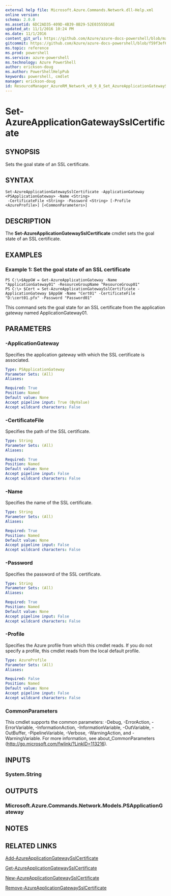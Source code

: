 ```yaml
---
external help file: Microsoft.Azure.Commands.Network.dll-Help.xml
online version: 
schema: 2.0.0
ms.assetid: 6DC2AD35-409D-4B39-8B29-52E03555D1AE
updated_at: 11/1/2016 10:24 PM
ms.date: 11/1/2016
content_git_url: https://github.com/Azure/azure-docs-powershell/blob/master/azureps-cmdlets-docs/ResourceManager/AzureRM.Network/v0.9.8/Set-AzureApplicationGatewaySslCertificate.md
gitcommit: https://github.com/Azure/azure-docs-powershell/blob/f59f3ef60bc592383812213e69fd77ba950759ed/azureps-cmdlets-docs/ResourceManager/AzureRM.Network/v0.9.8/Set-AzureApplicationGatewaySslCertificate.md
ms.topic: reference
ms.prod: powershell
ms.service: azure-powershell
ms.technology: Azure PowerShell
author: erickson-doug
ms.author: PowerShellHelpPub
keywords: powershell, cmdlet
manager: erickson-doug
id: ResourceManager_AzureRM_Network_v0_9_8_Set_AzureApplicationGatewaySslCertificate_md
---
```


# Set-AzureApplicationGatewaySslCertificate

## SYNOPSIS
Sets the goal state of an SSL certificate.

## SYNTAX

```
Set-AzureApplicationGatewaySslCertificate -ApplicationGateway <PSApplicationGateway> -Name <String>
 -CertificateFile <String> -Password <String> [-Profile <AzureProfile>] [<CommonParameters>]
```

## DESCRIPTION
The **Set-AzureApplicationGatewaySslCertificate** cmdlet sets the goal state of an SSL certificate.

## EXAMPLES

### Example 1: Set the goal state of an SSL certificate
```
PS C:\>$AppGW = Get-AzureApplicationGateway -Name "ApplicationGateway01" -ResourceGroupName "ResourceGroup01"
PS C:\> $Cert = Set-AzureApplicationGatewaySslCertificate -ApplicationGateway $AppGW -Name "Cert01" -CertificateFile "D:\cert01.pfx" -Password "Password01"
```

This command sets the goal state for an SSL certificate from the application gateway named ApplicationGateway01.

## PARAMETERS

### -ApplicationGateway
Specifies the application gateway with which the SSL certificate is associated.

```yaml
Type: PSApplicationGateway
Parameter Sets: (All)
Aliases: 

Required: True
Position: Named
Default value: None
Accept pipeline input: True (ByValue)
Accept wildcard characters: False
```

### -CertificateFile
Specifies the path of the SSL certificate.

```yaml
Type: String
Parameter Sets: (All)
Aliases: 

Required: True
Position: Named
Default value: None
Accept pipeline input: False
Accept wildcard characters: False
```

### -Name
Specifies the name of the SSL certificate.

```yaml
Type: String
Parameter Sets: (All)
Aliases: 

Required: True
Position: Named
Default value: None
Accept pipeline input: False
Accept wildcard characters: False
```

### -Password
Specifies the password of the SSL certificate.

```yaml
Type: String
Parameter Sets: (All)
Aliases: 

Required: True
Position: Named
Default value: None
Accept pipeline input: False
Accept wildcard characters: False
```

### -Profile
Specifies the Azure profile from which this cmdlet reads.
If you do not specify a profile, this cmdlet reads from the local default profile.

```yaml
Type: AzureProfile
Parameter Sets: (All)
Aliases: 

Required: False
Position: Named
Default value: None
Accept pipeline input: False
Accept wildcard characters: False
```

### CommonParameters
This cmdlet supports the common parameters: -Debug, -ErrorAction, -ErrorVariable, -InformationAction, -InformationVariable, -OutVariable, -OutBuffer, -PipelineVariable, -Verbose, -WarningAction, and -WarningVariable. For more information, see about_CommonParameters (http://go.microsoft.com/fwlink/?LinkID=113216).

## INPUTS

### System.String

## OUTPUTS

### Microsoft.Azure.Commands.Network.Models.PSApplicationGateway

## NOTES

## RELATED LINKS

[Add-AzureApplicationGatewaySslCertificate](xref:ResourceManager/AzureRM.Network/v0.9.8/Add-AzureApplicationGatewaySslCertificate.md)

[Get-AzureApplicationGatewaySslCertificate](xref:ResourceManager/AzureRM.Network/v0.9.8/Get-AzureApplicationGatewaySslCertificate.md)

[New-AzureApplicationGatewaySslCertificate](xref:ResourceManager/AzureRM.Network/v0.9.8/New-AzureApplicationGatewaySslCertificate.md)

[Remove-AzureApplicationGatewaySslCertificate](xref:ResourceManager/AzureRM.Network/v0.9.8/Remove-AzureApplicationGatewaySslCertificate.md)



